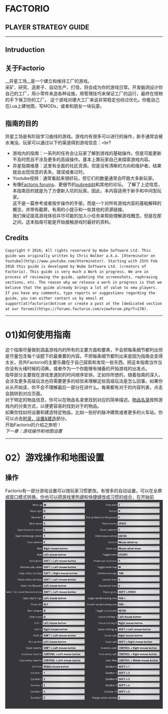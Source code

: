 FACTORIO 
=====
PLAYER STRATEGY GUIDE
----
----
Intruduction
-----
关于Factorio
----
__异星工场__是一个建立和维持工厂的游戏。<br>
采矿、研究、造房子、自动生产、打怪，将会成为你的游戏日常。开发脑洞设计你自己的工厂，用小零件来造各种设施，用管理技巧来保证工厂的运行，最终在怪物的手下保卫你的工厂。
这个游戏对建大工厂来说非常稳定也经过优化。你能自己在Lua上建地图，写MODs，或者和朋友一块玩耍。<br>

指南的目的
----
异星工场是有阶段学习曲线的游戏。游戏内有很多可以进行的操作，新手通常会被水淹没。玩家可以通过以下的渠道得到游戏信息：<br?
* 游戏内的指南：一系列的任务会让玩家了解到游戏的基础操作。但是可能更新不及时而且不涉及更多的高级操作。基本上靠玩家自己来探索游戏内容。
* 异星指南维基：这里有全面的社区资源。但是没有清晰的方向和维护者。结果就会出现信息的丢失、错误或者过时。
* Youtube视频：通常看起来很好玩，但它们的数量通常会吓跑大多新玩家。
* 有像[Factorio forums](https://forums.factorio.com/)、更细节的[subreddit](https://www.reddit.com/r/factorio/)和其他的论坛。
了解了上述信息，本指南目的就是为了方便新入坑的玩家。因此，本内容适用于新手和中间型玩家。<br>
这不是一篇参考或者按步操作的手册。而是一个对所有游戏内容的基础解释的概览，并带有截屏，有用的小提示和一些其他的资源链接。<br>
我们保证提高游戏体验并尽可能的加入小任务来帮助理解游戏概念。但是在那之间，这本指南可能是开始接触游戏时最好的资料。<br>

Credits
----
`Copyright © 2016; All rights reserverd by Wube Software Ltd.
This guide was originally written by Chris Walker a.k.a. [Xterminator on Youtube](http://www.youtube.com/Xterminator).
Starting with 25th Feb 2016 this guide is developed by Wube Software Ltd. (creators of Factorio). This guide is very much a Work in progress. We are in process of reviewing the guide, updating the screenshots, rephrasing sections, etc. The reason why we release a work in progress is that we believe that the guide already brings a lot of value to new players.
If you have any comments, typo reports or suggestions regarding the guide, you can either contact us by email at support(at)factorio(dot)com or create a post at the [dedicated section at our forums](https://forums.factorio.com/viewforum.php?f=178).`

----

01)如何使用指南
====
这个指南尽量做到涵盖游戏内的所有的主要方面和要素，不会把每条细节都列出但是尽量包含每个话题下的最重要的内容。不把每条细节都列出来是因为指南会变得太长，另外Factorio的主要乐趣在于自己探索和发现一些东西。把这本指南当作当你没有头绪时候的词典，或者作为一个你能够有储备的开始游戏的出发点。<br>
指导部分主要按在游戏里遇到的时间顺序安排。正如你所想的，随着指南的深入，会涉及更多高级玩法也将需要更多的经验来理解这些高级玩法是怎么回事。如果你从头开始读，你不会不理解最后一部分在讲什么。每章都有对于的内容列表，点击会跳转到对应页面。<br>
对于特定的物品信息，你可以在物品名录里找到对应的简单描述。[物品名录](http://guide.factorio.com/18-item-index.html)按照游戏内的分类方式，以便更容易的找到对于的物品。<br>
如果你找如何设置和建造特定物品，比如一些好的脉冲建筑或者更多的火车站，你可以点击[附录，设置&建造](http://guide.factorio.com/16-additional-information-setups-and-builds.html)部分。<br>
开始Factorio的介绍之旅吧！<br>
*下一章：游戏操作和地图设置*<br>

----
02）游戏操作和地图设置
====
操作
----
Factorio有一部分游戏设置可以按玩家习惯更改。有很多的自动设置，可以在全屏或窗口模式转换。你也可以把游戏里热键和快捷键改成习惯的组合，在开始前<br>
![图2-1.操作页面](https://raw.githubusercontent.com/Praiseium/webstraw/master/hotkeys.jpg)

